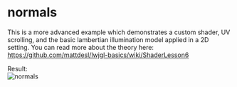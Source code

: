 # normals

This is a more advanced example which demonstrates a custom shader, UV scrolling, and the basic lambertian illumination model applied in a 2D setting. You can read more about the theory here:  
https://github.com/mattdesl/lwjgl-basics/wiki/ShaderLesson6


Result:  
![normals](http://i.imgur.com/fSOPIel.png)